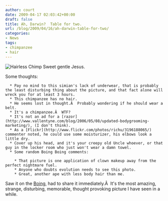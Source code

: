 ```yaml
---
author: court
date: 2009-04-17 02:03:42+00:00
draft: false
title: Ah, Darwin?  Table for two.
url: /blog/2009/04/16/ah-darwin-table-for-two/
categories:
- News
tags:
- chimpanzee
- hair
---
```


![Hairless Chimp](http://www.vallentyne.com/blog/wp-content/uploads/2009/04/hairlessmkb0416.jpg)
Sweet gentle Jesus.

Some thoughts:



	  * Pay no mind to this simian's lack of underwear, that is probably the least disturbing thing about the picture, and that fact alone will wreck you for at least 3 hours.
	  * This chimpanzee has no hair.
	  * He seems lost in thought.Â  Probably wondering if he should wear a belt.
	  * It's a chimpanzee.Â  WTF?
	  * It's not an ad for a [razor](http://www.vallentyne.com/blog/2006/05/08/updated-bodygrooming-marketing/), (I don't think).
	  * As a [Flickr](http://www.flickr.com/photos/richu/3196188065/) commenter noted, he could use some moisturizer, his elbows look a little dry.
	  * Cover up his head, and it's your creepy old Uncle whoever, or that guy in the locker room who just won't wear a damn towel.
	  * Some random Boing Boing comments:

	    * That picture is one application of clown makeup away from the perfect nightmare fuel.
	    * Anyone who doubts evolution needs to see this photo.
	    * Great, another ape with less body hair than me.



Saw it on the [Boing](http://www.boingboing.net/2009/04/16/xeni-i-think-were-go.html), had to share it immediately.Â  It's the most amazing, strange, disturbing, memorable, thought provoking picture I have seen in a while.
